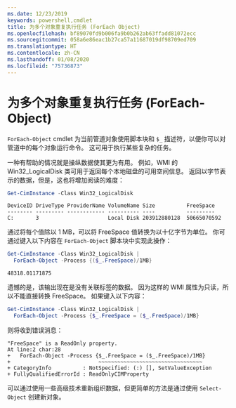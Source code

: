 ```yaml
---
ms.date: 12/23/2019
keywords: powershell,cmdlet
title: 为多个对象重复执行任务 (ForEach Object)
ms.openlocfilehash: bf89070fd9b006fa9b0b262ab63ffadd81072ecc
ms.sourcegitcommit: 058a6e86eac1b27ca57a11687019df98709ed709
ms.translationtype: HT
ms.contentlocale: zh-CN
ms.lasthandoff: 01/08/2020
ms.locfileid: "75736873"
---
```

# <a name="repeating-a-task-for-multiple-objects-foreach-object"></a>为多个对象重复执行任务 (ForEach-Object)

`ForEach-Object` cmdlet 为当前管道对象使用脚本块和 `$_` 描述符，以便你可以对管道中的每个对象运行命令。 这可用于执行某些复杂的任务。

一种有帮助的情况就是操纵数据使其更为有用。 例如，WMI 的 Win32_LogicalDisk 类可用于返回每个本地磁盘的可用空间信息。  返回以字节表示的数据，但是，这也将增加阅读的难度：

```powershell
Get-CimInstance -Class Win32_LogicalDisk
```

```Output
DeviceID DriveType ProviderName VolumeName Size          FreeSpace
-------- --------- ------------ ---------- ----          ---------
C:       3                      Local Disk 203912880128  50665070592
```

通过将每个值除以 1 MB，可以将 FreeSpace 值转换为以十亿字节为单位。  你可通过键入以下内容在 `ForEach-Object` 脚本块中实现此操作：

```powershell
Get-CimInstance -Class Win32_LogicalDisk |
  ForEach-Object -Process {($_.FreeSpace)/1MB}
```

```Output
48318.01171875
```

遗憾的是，该输出现在是没有关联标签的数据。 因为这样的 WMI 属性为只读，所以不能直接转换 FreeSpace。  如果键入以下内容：

```powershell
Get-CimInstance -Class Win32_LogicalDisk |
  ForEach-Object -Process {$_.FreeSpace = ($_.FreeSpace)/1MB}
```

则将收到错误消息：

```Output
"FreeSpace" is a ReadOnly property.
At line:2 char:28
+   ForEach-Object -Process {$_.FreeSpace = ($_.FreeSpace)/1MB}
+                            ~~~~~~~~~~~~~~~~~~~~~~~~~~~~~~~~~
+ CategoryInfo          : NotSpecified: (:) [], SetValueException
+ FullyQualifiedErrorId : ReadOnlyCIMProperty
```

可以通过使用一些高级技术重新组织数据，但更简单的方法是通过使用 `Select-Object` 创建新对象。
